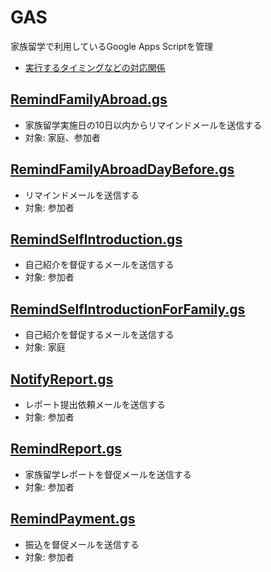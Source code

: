 # GAS

家族留学で利用しているGoogle Apps Scriptを管理  

- [実行するタイミングなどの対応関係](https://docs.google.com/spreadsheets/d/1j2XAIDHMASgGxElOZmmoJaDcLCvNwHl-s1kKf7YNfjg/edit#gid=1570212823)

## [RemindFamilyAbroad.gs](RemindFamilyAbroad.gs)
- 家族留学実施日の10日以内からリマインドメールを送信する
- 対象: 家庭、参加者
    
## [RemindFamilyAbroadDayBefore.gs](RemindFamilyAbroadDayBefore.gs)
- リマインドメールを送信する
- 対象: 参加者

## [RemindSelfIntroduction.gs](RemindSelfIntroduction.gs)
- 自己紹介を督促するメールを送信する
- 対象: 参加者

## [RemindSelfIntroductionForFamily.gs](RemindSelfIntroductionForFamily.gs)
- 自己紹介を督促するメールを送信する
- 対象: 家庭

## [NotifyReport.gs](NotifyReport.gs)
- レポート提出依頼メールを送信する
- 対象: 参加者
    
## [RemindReport.gs](RemindReport.gs)
- 家族留学レポートを督促メールを送信する
- 対象: 参加者

## [RemindPayment.gs](RemindPayment.gs)
- 振込を督促メールを送信する
- 対象: 参加者



    
